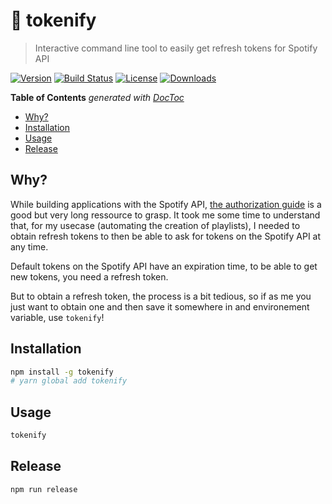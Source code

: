 # 🎰 tokenify

> Interactive command line tool to easily get refresh tokens for Spotify API

[![Version][version-svg]][package-url] [![Build Status][travis-svg]][travis-url] [![License][license-image]][license-url] [![Downloads][downloads-image]][downloads-url]

<!-- START doctoc generated TOC please keep comment here to allow auto update -->
<!-- DON'T EDIT THIS SECTION, INSTEAD RE-RUN doctoc TO UPDATE -->
**Table of Contents**  *generated with [DocToc](https://github.com/thlorenz/doctoc)*

- [Why?](#why)
- [Installation](#installation)
- [Usage](#usage)
- [Release](#release)

<!-- END doctoc generated TOC please keep comment here to allow auto update -->

## Why?

While building applications with the Spotify API, [the authorization guide](https://beta.developer.spotify.com/documentation/general/guides/authorization-guide/) is a good but very long ressource to grasp. It took me some time to understand that, for my usecase (automating the creation of playlists), I needed to obtain refresh tokens to then be able to ask for tokens on the Spotify API at any time.

Default tokens on the Spotify API have an expiration time, to be able to get new tokens, you need a refresh token.

But to obtain a refresh token, the process is a bit tedious, so if as me you just want to obtain one and then save it somewhere in and environement variable, use `tokenify`!

## Installation

```sh
npm install -g tokenify
# yarn global add tokenify
```

## Usage

```sh
tokenify
```

## Release

```sh
npm run release
```

[travis-svg]: https://img.shields.io/travis/vvo/tokenify/master.svg?style=flat-square
[travis-url]: https://travis-ci.com/vvo/tokenify
[license-image]: https://img.shields.io/badge/license-MIT-green.svg?style=flat-square
[license-url]: LICENSE
[downloads-image]: https://img.shields.io/npm/dm/tokenify.svg?style=flat-square
[downloads-url]: http://npm-stat.com/charts.html?package=tokenify
[version-svg]: https://img.shields.io/npm/v/tokenify.svg?style=flat-square
[package-url]: https://yarnpkg.com/en/package/tokenify
